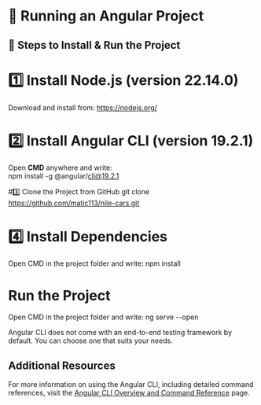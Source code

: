 # 🚀 Running an Angular Project  

## 📌 Steps to Install & Run the Project  
# 1️⃣ Install Node.js (version 22.14.0)

 Download and install from: https://nodejs.org/

# 2️⃣ Install Angular CLI (version 19.2.1)
Open **CMD** anywhere and write:  
npm install -g @angular/cli@19.2.1

#3️⃣ Clone the Project from GitHub
git clone https://github.com/matic113/nile-cars.git

# 4️⃣ Install Dependencies

Open CMD in the project folder and write:
npm install

#  Run the Project
Open CMD in the project folder and write:
ng serve --open

Angular CLI does not come with an end-to-end testing framework by default. You can choose one that suits your needs.

## Additional Resources

For more information on using the Angular CLI, including detailed command references, visit the [Angular CLI Overview and Command Reference](https://angular.dev/tools/cli) page.
